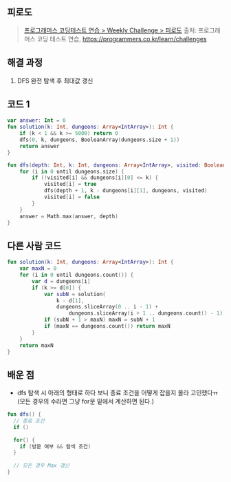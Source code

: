   ## 피로도

> [프로그래머스 코딩테스트 연습 > Weekly Challenge > 피로도](https://programmers.co.kr/learn/courses/30/lessons/87946)
> 출처: 프로그래머스 코딩 테스트 연습, https://programmers.co.kr/learn/challenges

## 해결 과정

1. DFS 완전 탐색 후 최대값 갱신

## 코드 1

```kotlin
var answer: Int = 0
fun solution(k: Int, dungeons: Array<IntArray>): Int {
    if (k < 1 && k >= 5000) return 0
    dfs(0, k, dungeons, BooleanArray(dungeons.size + 1))
    return answer
}

fun dfs(depth: Int, k: Int, dungeons: Array<IntArray>, visited: BooleanArray) {
    for (i in 0 until dungeons.size) {
        if (!visited[i] && dungeons[i][0] <= k) {
            visited[i] = true
            dfs(depth + 1, k - dungeons[i][1], dungeons, visited)
            visited[i] = false
        }
    }
    answer = Math.max(answer, depth)
}
```

## 다른 사람 코드

```kotlin
fun solution(k: Int, dungeons: Array<IntArray>): Int {
    var maxN = 0
    for (i in 0 until dungeons.count()) {
        var d = dungeons[i]
        if (k >= d[0]) {
            var subN = solution(
                k - d[1], 
                dungeons.sliceArray(0 .. i - 1) + 
                    dungeons.sliceArray(i + 1 .. dungeons.count() - 1))
            if (subN + 1 > maxN) maxN = subN + 1
            if (maxN == dungeons.count()) return maxN
        }
    }
    return maxN
}
```

## 배운 점

- dfs 탐색 시 아래의 형태로 하다 보니 종료 조건을 어떻게 잡을지 몰라 고민했다ㅠ (모든 경우의 수라면 그냥 for문 밑에서 계산하면 된다.)
```kotlin
fun dfs() {
  // 종료 조건
  if ()
  
  for() {
    if (방문 여부 && 탐색 조건)
  }
  
  // 모든 경우 Max 갱신
}
```
